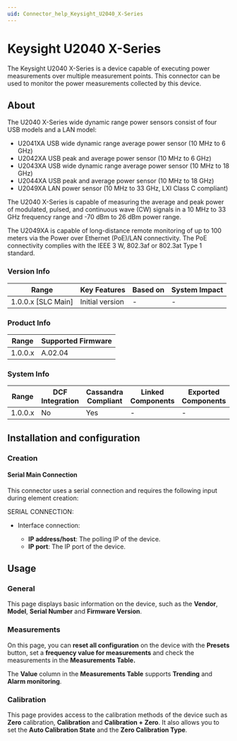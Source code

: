 ```yaml
---
uid: Connector_help_Keysight_U2040_X-Series
---
```


# Keysight U2040 X-Series

The Keysight U2040 X-Series is a device capable of executing power measurements over multiple measurement points. This connector can be used to monitor the power measurements collected by this device.

## About

The U2040 X-Series wide dynamic range power sensors consist of four USB models and a LAN model:

- U2041XA USB wide dynamic range average power sensor (10 MHz to 6 GHz)
- U2042XA USB peak and average power sensor (10 MHz to 6 GHz)
- U2043XA USB wide dynamic range average power sensor (10 MHz to 18 GHz)
- U2044XA USB peak and average power sensor (10 MHz to 18 GHz)
- U2049XA LAN power sensor (10 MHz to 33 GHz, LXI Class C compliant)

The U2040 X-Series is capable of measuring the average and peak power of modulated, pulsed, and continuous wave (CW) signals in a 10 MHz to 33 GHz frequency range and -70 dBm to 26 dBm power range.

The U2049XA is capable of long-distance remote monitoring of up to 100 meters via the Power over Ethernet (PoE)/LAN connectivity. The PoE connectivity complies with the IEEE 3 W, 802.3af or 802.3at Type 1 standard.

### Version Info

| Range                | Key Features     | Based on     | System Impact     |
|----------------------|------------------|--------------|-------------------|
| 1.0.0.x [SLC Main]   | Initial version  | -            | -                 |

### Product Info

| Range     | Supported Firmware     |
|-----------|------------------------|
| 1.0.0.x   | A.02.04                |

### System Info

| Range     | DCF Integration     | Cassandra Compliant     | Linked Components     | Exported Components     |
|-----------|---------------------|-------------------------|-----------------------|-------------------------|
| 1.0.0.x   | No                  | Yes                     | -                     | -                       |

## Installation and configuration

### Creation

#### Serial Main Connection

This connector uses a serial connection and requires the following input during element creation:

SERIAL CONNECTION:

- Interface connection:

  - **IP address/host**: The polling IP of the device.
  - **IP port**: The IP port of the device.

## Usage

### General

This page displays basic information on the device, such as the **Vendor**, **Model**, **Serial Number** and **Firmware Version**.

### Measurements

On this page, you can **reset all configuration** on the device with the **Presets** button, set a **frequency value for measurements** and check the measurements in the **Measurements Table.**

The **Value** column in the **Measurements Table** supports **Trending** and **Alarm monitoring**.

### Calibration

This page provides access to the calibration methods of the device such as **Zero** calibration, **Calibration** and **Calibration + Zero**. It also allows you to set the **Auto Calibration State** and the **Zero Calibration Type**.
